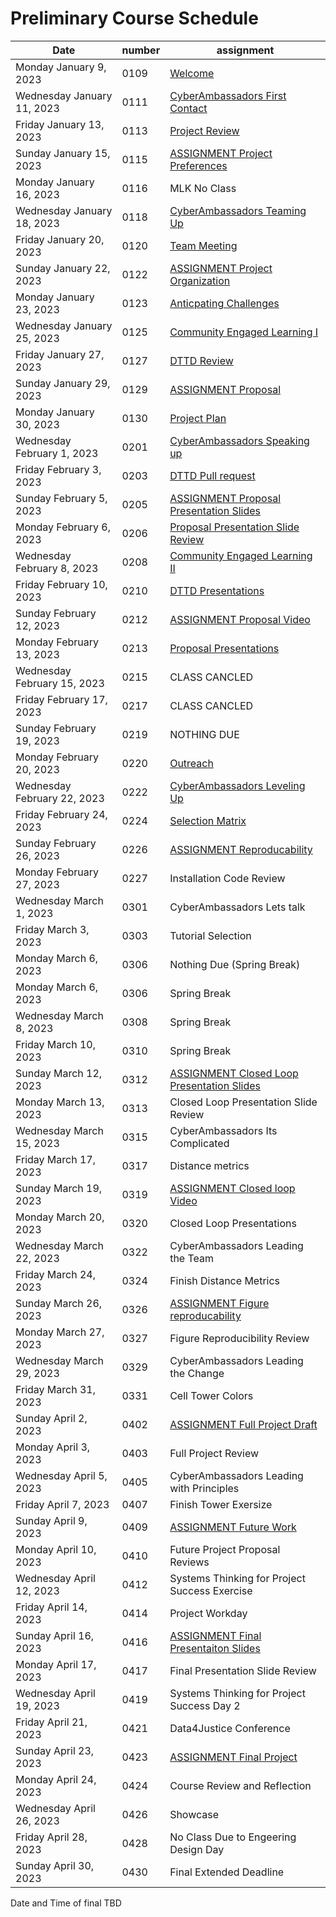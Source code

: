 # Preliminary Course Schedule  

| Date |  number | assignment |
|------|---------|------------|
|  Monday January 9, 2023  | 0109 |  [Welcome](0109-Welcome) |
|  Wednesday January 11, 2023  | 0111 |  [CyberAmbassadors First Contact](0111-CyberAmbassadors_First_Contact) |
|  Friday January 13, 2023  | 0113 |  [Project Review](0113-Project_Review) |
|  Sunday January 15, 2023  | 0115 |  [ASSIGNMENT Project Preferences](0115-ASSIGNMENT_Project_Preferences) |
| Monday January 16, 2023   | 0116 | MLK No Class |
|  Wednesday January 18, 2023  | 0118 |  [CyberAmbassadors Teaming Up](0118-CyberAmbassadors_Teaming_Up) |
|  Friday January 20, 2023  | 0120 |  [Team Meeting](0120-Team_Meeting) |
|  Sunday January 22, 2023  | 0122 |  [ASSIGNMENT Project Organization](0122-ASSIGNMENT_Project_Organization) |
|  Monday January 23, 2023  | 0123 |  [Anticpating Challenges](0123-Anticpating_Challenges) |
|  Wednesday January 25, 2023  | 0125 |  [Community Engaged Learning I](0125-Community_Engaged_Learning_I) |
|  Friday January 27, 2023  | 0127 |  [DTTD Review](0127-DTTD_Review) |
|  Sunday January 29, 2023  | 0129 |  [ASSIGNMENT Proposal](0129-ASSIGNMENT_Proposal) |
|  Monday January 30, 2023  | 0130 |  [Project Plan](0130-Project_Plan) |
|  Wednesday February 1, 2023  | 0201 |  [CyberAmbassadors Speaking up](0201-CyberAmbassadors_Speaking_up) |
|  Friday February 3, 2023  | 0203 |  [DTTD Pull request](0203-DTTD_Pull_request) |
|  Sunday February 5, 2023  | 0205 |  [ASSIGNMENT Proposal Presentation Slides](0205-ASSIGNMENT_Proposal_Presentation_Slides) |
|  Monday February 6, 2023  | 0206 |  [Proposal Presentation Slide Review](0206-Proposal_Presentation_Slide_Review) |
|  Wednesday February 8, 2023  | 0208 |  [Community Engaged Learning II](0208-Community_Engaged_Learning_II) |
|  Friday February 10, 2023  | 0210 |  [DTTD Presentations](0210-DTTD_Presentations) |
|  Sunday February 12, 2023  | 0212 |  [ASSIGNMENT Proposal Video](0212-ASSIGNMENT_Proposal_Video) |
|  Monday February 13, 2023  | 0213 |  [Proposal Presentations](0213-Proposal_Presentations) |
| Wednesday February 15, 2023   | 0215 | CLASS CANCLED |
| Friday February 17, 2023   | 0217 | CLASS CANCLED |
| Sunday February 19, 2023   | 0219 | NOTHING DUE |
|  Monday February 20, 2023  | 0220 |  [Outreach](0220-Outreach) |
|  Wednesday February 22, 2023  | 0222 |  [CyberAmbassadors Leveling Up](0222-CyberAmbassadors_Leveling_Up) |
|  Friday February 24, 2023  | 0224 |  [Selection Matrix](0224-Selection_Matrix) |
|  Sunday February 26, 2023  | 0226 |  [ASSIGNMENT Reproducability](0226-ASSIGNMENT_Reproducability) |
| Monday February 27, 2023   | 0227 | Installation Code Review |
| Wednesday March 1, 2023   | 0301 | CyberAmbassadors Lets talk |
| Friday March 3, 2023   | 0303 | Tutorial Selection |
| Monday March 6, 2023   | 0306 | Nothing Due (Spring Break) |
| Monday March 6, 2023   | 0306 | Spring Break |
| Wednesday March 8, 2023   | 0308 | Spring Break |
| Friday March 10, 2023   | 0310 | Spring Break |
|  Sunday March 12, 2023  | 0312 |  [ASSIGNMENT Closed Loop Presentation Slides](0312-ASSIGNMENT_Closed_Loop_Presentation_Slides) |
| Monday March 13, 2023   | 0313 | Closed Loop Presentation Slide Review |
| Wednesday March 15, 2023   | 0315 | CyberAmbassadors Its Complicated |
| Friday March 17, 2023   | 0317 | Distance metrics |
|  Sunday March 19, 2023  | 0319 |  [ASSIGNMENT Closed loop Video](0319-ASSIGNMENT_Closed_loop_Video) |
| Monday March 20, 2023   | 0320 | Closed Loop Presentations |
| Wednesday March 22, 2023   | 0322 | CyberAmbassadors Leading the Team |
| Friday March 24, 2023   | 0324 | Finish Distance Metrics |
|  Sunday March 26, 2023  | 0326 |  [ASSIGNMENT Figure reproducability](0326-ASSIGNMENT_Figure_reproducability) |
| Monday March 27, 2023   | 0327 | Figure Reproducibility Review |
| Wednesday March 29, 2023   | 0329 | CyberAmbassadors Leading the Change |
| Friday March 31, 2023   | 0331 | Cell Tower Colors |
|  Sunday April 2, 2023  | 0402 |  [ASSIGNMENT Full Project Draft](0402-ASSIGNMENT_Full_Project_Draft) |
| Monday April 3, 2023   | 0403 | Full Project Review |
| Wednesday April 5, 2023   | 0405 | CyberAmbassadors Leading with Principles |
| Friday April 7, 2023   | 0407 | Finish Tower Exersize |
|  Sunday April 9, 2023  | 0409 |  [ASSIGNMENT Future Work](0409-ASSIGNMENT_Future_Work) |
| Monday April 10, 2023   | 0410 | Future Project Proposal Reviews |
| Wednesday April 12, 2023   | 0412 | Systems Thinking for Project Success Exercise |
| Friday April 14, 2023   | 0414 | Project Workday |
|  Sunday April 16, 2023  | 0416 |  [ASSIGNMENT Final Presentaiton Slides](0416-ASSIGNMENT_Final_Presentaiton_Slides) |
| Monday April 17, 2023   | 0417 | Final Presentation Slide Review |
| Wednesday April 19, 2023   | 0419 | Systems Thinking for Project Success Day 2 |
| Friday April 21, 2023   | 0421 | Data4Justice Conference |
|  Sunday April 23, 2023  | 0423 |  [ASSIGNMENT Final Project](0423-ASSIGNMENT_Final_Project) |
| Monday April 24, 2023   | 0424 | Course Review and Reflection |
| Wednesday April 26, 2023   | 0426 | Showcase |
| Friday April 28, 2023   | 0428 | No Class Due to Engeering Design Day |
| Sunday April 30, 2023   | 0430 | Final Extended Deadline |

Date and Time of final TBD
